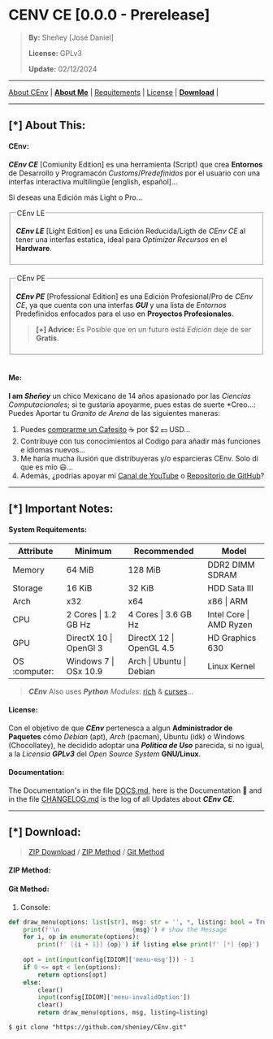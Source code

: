 
# CENV CE [0.0.0 - Prerelease]
> **By:** Sheñey [José Daniel]
>
> **License:** GPLv3
>
> **Update:** 02/12/2024

---
[About CEnv](#cenv) | [**About Me**](#me) | [Requitements](#system-requitements) | [License](#license) | [**Download**]() | []()

---

## [*] About This:
#### CEnv:
***CEnv CE*** [Comiunity Edition] es una herramienta (Script) que crea **Entornos** de Desarrollo y Programacón *Customs*/*Predefinidos* por el usuario con una interfas interactiva multilingüe [english, español]...

Si deseas una Edición más Light o Pro...
<fieldset>
    <legend>CEnv LE</legend>
    <p><b><i>CEnv LE</i></b> [Light Edition] es una Edición Reducida/Ligth de <i>CEnv CE</i> al tener una interfas estatica, ideal para <i>Optimizar Recursos</i> en el <b>Hardware</b>.</p>
</fieldset>
<br>
<fieldset>
    <legend>CEnv PE</legend>
    <p><b><i>CEnv PE</i></b> [Professional Edition] es una Edición Profesional/Pro de <i>CEnv CE</i>, ya que cuenta con una interfas <b><i>GUI</i></b> y una lista de <i>Entornos</i> Predefinidos enfocados para el uso en <b>Proyectos Profesionales</b>.</p>
    <blockquote>
        <p><b>[+] Advice:</b> Es Posible que en un futuro está <i>Edición</i> deje de ser <b>Gratis</b>.</p> 
    </nlockquote>
</fieldset>
<br>

#### Me:
**I am *Sheñey*** un chico Mexicano de 14 años apasionado por las *Ciencias Computacionales*; si te gustaria apoyarme, pues estas de suerte *Creo...:
Puedes Aportar tu *Granito de Arena* de las siguientes maneras:
1. Puedes [comprarme un Cafesito](https://www.paypal.com) :coffee: por $2 :dollar: USD...
2. Contribuye con tus conocimientos al Codigo para añadir más funciones e idiomas nuevos...
3. Me haría mucha ilusión que distribuyeras y/o esparcieras CEnv. Solo di que es mío :smiley:...
4. Además, ¿podrias apoyar mí [Canal de YouTube](htttps://www.youtube.com/@SheñeyBy2010) o [Repositorio de GitHub](https://www.github.com/Sheniey)?
---

## [*] Important Notes:
#### System Requitements:
<table>
    <thead>
        <tr>
            <th>Attribute</th>
            <th>Minimum</th>
            <th>Recommended</th>
            <th>Model</th>
        </tr>
    </thead>
    <tbody>
        <tr>
            <td>Memory</td>
            <td>64 MiB</td>
            <td>128 MiB</td>
            <td>DDR2 DIMM SDRAM</td>
        </tr>
        <tr>
            <td>Storage</td>
            <td>16 KiB</td>
            <td>32 KiB</td>
            <td>HDD Sata III</td>
        </tr>
        <tr>
            <td>Arch</td>
            <td>x32</td>
            <td>x64</td>
            <td>x86 | ARM</td>
        </tr>
        <tr>
            <td>CPU</td>
            <td>2 Cores | 1.2 GB Hz</td>
            <td>4 Cores | 3.6 GB Hz</td>
            <td>Intel Core | AMD Ryzen</td>
        </tr>
        <tr>
            <td>GPU</td>
            <td>DirectX 10 | OpenGl 3</td>
            <td>DirectX 12 | OpenGL 4.5</td>
            <td>HD Graphics 630</td>
        </tr>
        <tr>
            <td>OS :computer:</td>
            <td>Windows 7 | OSx 10.9</td>
            <td>Arch | Ubuntu | Debian</td>
            <td>Linux Kernel</td>
        </tr>
    </tbody>
</table>

> ***CEnv*** Also uses ***Python** Modules*: [rich](https://rich.readthedocs.io/en/stable/introduction.html) & [curses](https://docs.python.org/3/howto/curses.html)...

#### License:
Con el objetivo de que ***CEnv*** pertenesca a algun **Administrador de Paquetes** cómo *Debian* (apt), *Arch* (pacman), Ubuntu (idk) o Windows (Chocollatey), he decidido adoptar una ***Politica de Uso*** parecida, si no igual, a la *Licensia **GPLv3*** del *Open Source System* **GNU/Linux**.

#### Documentation:
The Documentation's in the file [DOCS.md](./DOCS.md), here is the Documentation :book: and in the file [CHANGELOG.md](./CHANGELOG.md) is the log of all Updates about ***CEnv CE***.

---

## [*] Download:
> [ZIP Download](https://github.com/Sheniey/CEnv/archive/8fb5359b4e252314258e6650cf210a9de4c52f09.zip) / [ZIP Method](#zip-method) / [Git Method](#git-method)
#### ZIP Method:

#### Git Method:
1. Console: 
```python
def draw_menu(options: list[str], msg: str = '', *, listing: bool = True) -> str: # create a non-interactive Menu
    print(f'\n                    {msg}') # show the Message
    for i, op in enumerate(options):
        print(f' [{i + 1}] {op}') if listing else print(f' [*] {op}')
    
    opt = int(input(config[IDIOM]['menu-msg'])) - 1
    if 0 <= opt < len(options):
        return options[opt]
    else:
        clear()
        input(config[IDIOM]['menu-invalidOption'])
        clear()
        return draw_menu(options, msg, listing=listing)
```

```console
$ git clone "https://github.com/sheniey/CEnv.git"
```

